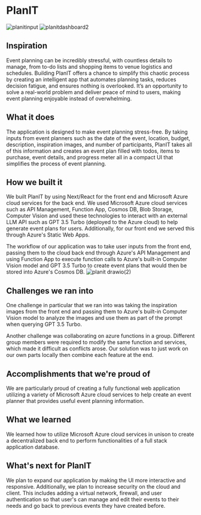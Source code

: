 # PlanIT
![planitinput](https://github.com/user-attachments/assets/80903a0f-866b-4cfc-ab28-f78397460b9a)
![planitdashboard2](https://github.com/user-attachments/assets/bd449226-4ed1-44c8-b793-90441884499e)
## Inspiration
Event planning can be incredibly stressful, with countless details to manage, from to-do lists and shopping items to venue logistics and schedules. Building PlanIT offers a chance to simplify this chaotic process by creating an intelligent app that automates planning tasks, reduces decision fatigue, and ensures nothing is overlooked. It’s an opportunity to solve a real-world problem and deliver peace of mind to users, making event planning enjoyable instead of overwhelming.


## What it does
The application is designed to make event planning stress-free. By taking inputs from event planners such as the date of the event, location, budget, description, inspiration images, and number of participants, PlanIT takes all of this information and creates an event plan filled with todos, items to purchase, event details, and progress meter all in a compact UI that simplifies the process of event planning.

## How we built it
We built PlanIT by using Next/React for the front end and Microsoft Azure cloud services for the back end. We used Microsoft Azure cloud services such as API Management, Function App, Cosmos DB, Blob Storage, Computer Vision and used these technologies to interact with an external LLM API such as GPT 3.5 Turbo (deployed to the Azure cloud) to help generate event plans for users. Additionally, for our front end we served this through Azure's Static Web Apps.

The workflow of our application was to take user inputs from the front end, passing them to the cloud back end through Azure's API Management and using Function App to execute function calls to Azure's built-in Computer Vision model and GPT 3.5 Turbo to create event plans that would then be stored into Azure's Cosmos DB.
![planit drawio(2)](https://github.com/user-attachments/assets/73f8073b-d4b0-4126-9f34-60053e134478)

## Challenges we ran into
One challenge in particular that we ran into was taking the inspiration images from the front end and passing them to Azure's built-in Computer Vision model to analyze the images and use them as part of the prompt when querying GPT 3.5 Turbo.

Another challenge was collaborating on azure functions in a group. Different group members were required to modify the same function and services, which made it difficult as conflicts arose. Our solution was to just work on our own parts locally then combine each feature at the end.

## Accomplishments that we're proud of
We are particularly proud of creating a fully functional web application utilizing a variety of Microsoft Azure cloud services to help create an event planner that provides useful event planning information.

## What we learned
We learned how to utilize Microsoft Azure cloud services in unison to create a decentralized back end to perform functionalities of a full stack application database.

## What's next for PlanIT
We plan to expand our application by making the UI more interactive and responsive. Additionally, we plan to increase security on the cloud and client. This includes adding a virtual network, firewall, and user authentication so that user's can manage and edit their events to their needs and go back to previous events they have created before.
